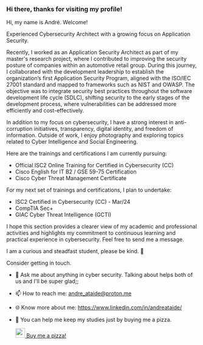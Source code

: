 ### Hi there, thanks for visiting my profile!

Hi, my name is André. Welcome!

Experienced Cybersecurity Architect with a growing focus on Application Security.

Recently, I worked as an Application Security Architect as part of my master's research project, where I contributed to improving the security posture of companies within an automotive retail group. During this journey, I collaborated with the development leadership to establish the organization’s first Application Security Program, aligned with the ISO/IEC 27001 standard and mapped to frameworks such as NIST and OWASP. The objective was to integrate security best practices throughout the software development life cycle (SDLC), shifting security to the early stages of the development process, where vulnerabilities can be addressed more efficiently and cost-effectively.

In addition to my focus on cybersecurity, I have a strong interest in anti-corruption initiatives, transparency, digital identity, and freedom of information. Outside of work, I enjoy photography and exploring topics related to Cyber Intelligence and Social Engineering.

Here are the trainings and certifications I am currently pursuing:
- Official ISC2 Online Training for Certified in Cybersecurity (CC)
- Cisco English for IT B2 / GSE 59-75 Certification
- Cisco Cyber Threat Management Certificate

For my next set of trainings and certifications, I plan to undertake:
- ISC2 Certified in Cybersecurity (CC) - Mar/24
- CompTIA Sec+
- GIAC Cyber Threat Intelligence (GCTI)

I hope this section provides a clearer view of my academic and professional activities and highlights my commitment to continuous learning and practical experience in cybersecurity. Feel free to send me a message.

I am a curious and steadfast student, please be kind. 🙂

Consider getting in touch.

  * 💬 Ask me about anything in cyber security. Talking about helps both of us and I'll be super glad;;
  * 📫 How to reach me: andre_ataide@proton.me
  * 🌐 Know more about me: https://www.linkedin.com/in/andreataide/ 
  * 🍕 You can help me keep my studies just by buying me a pizza.

    <a href="https://www.buymeacoffee.com/Vykos">
      <img src="https://pbs.twimg.com/media/FzAgVPpWcC8YDXI?format=png&name=small" width="25px"> Buy me a pizza!
    </a>
